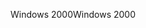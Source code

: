 <span data-ttu-id="974b8-101">Windows 2000</span><span class="sxs-lookup"><span data-stu-id="974b8-101">Windows 2000</span></span>